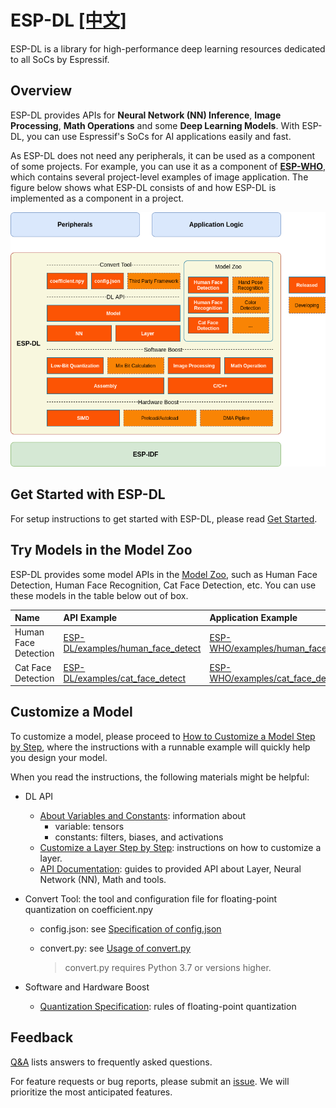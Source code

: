 # ESP-DL [[中文]](../zh_CN/get_started.md)

ESP-DL is a library for high-performance deep learning resources dedicated to all SoCs by Espressif.



## Overview

ESP-DL provides APIs for **Neural Network (NN) Inference**, **Image Processing**, **Math Operations** and some **Deep Learning Models**. With ESP-DL, you can use Espressif's SoCs for AI applications easily and fast.

As ESP-DL does not need any peripherals, it can be used as a component of some projects. For example, you can use it as a component of **[ESP-WHO](https://github.com/espressif/esp-who)**, which contains several project-level examples of image application. The figure below shows what ESP-DL consists of and how ESP-DL is implemented as a component in a project.

<p align="center">
    <img width="%" src="./img/esp-dl-architecture.drawio.png"> 
</p>


## Get Started with ESP-DL

For setup instructions to get started with ESP-DL, please read [Get Started](./docs/en/get_started.md).

## Try Models in the Model Zoo

ESP-DL provides some model APIs in the [Model Zoo](./include/model_zoo), such as Human Face Detection, Human Face Recognition, Cat Face Detection, etc. You can use these models in the table below out of box.

| Name                 | API Example                                                  | Application Example                                          |
| :-------------------- | :------------------------------------------------------------ | :------------------------------------------------------------ |
| Human Face Detection | [ESP-DL/examples/human_face_detect](examples/human_face_detect) | [ESP-WHO/examples/human_face_detect](https://github.com/espressif/esp-who/tree/master/examples/human_face_detect) |
| Cat Face Detection   | [ESP-DL/examples/cat_face_detect](examples/cat_face_detect)  | [ESP-WHO/examples/cat_face_detect](https://github.com/espressif/esp-who/tree/master/examples/cat_face_detect) |


## Customize a Model

To customize a model, please proceed to [How to Customize a Model Step by Step](./tutorial), where the instructions with a runnable example will quickly help you design your model.

When you read the instructions, the following materials might be helpful:

- DL API
    * [About Variables and Constants](./docs/en/about_type_define.md): information about
        - variable: tensors
        - constants: filters, biases, and activations
    * [Customize a Layer Step by Step](./docs/en/implement_custom_layer.md): instructions on how to customize a layer.
    * [API Documentation](): guides to provided API about Layer, Neural Network (NN), Math and tools.
- Convert Tool: the tool and configuration file for floating-point quantization on coefficient.npy
    * config.json: see [Specification of config.json](./docs/en/specification_of_config_json.md)
    * convert.py: see [Usage of convert.py](./docs/en/usage_of_convert_py.md)

        > convert.py requires Python 3.7 or versions higher.

- Software and Hardware Boost
    * [Quantization Specification](./docs/en/quantization_specification.md): rules of floating-point quantization



## Feedback

[Q&A](./docs/en/Q&A.md) lists answers to frequently asked questions.

For feature requests or bug reports, please submit an [issue](https://github.com/espressif/esp-dl/issues). We will prioritize the most anticipated features.
